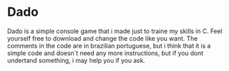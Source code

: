 # Dado
Dado is a simple console game that i made just to traine my skills in C. 
Feel yourself free to download and change the code like you want. The comments in the code are in brazilian portuguese, but i think that it is a simple code and doesn´t need any more instructions, but if you dont undertand something, i may help you if you ask.
